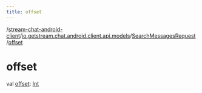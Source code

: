 ```yaml
---
title: offset
---
```

/[stream-chat-android-client](../../index.md)/[io.getstream.chat.android.client.api.models](../index.md)/[SearchMessagesRequest](index.md)/[offset](offset.md)  
  
  
  
# offset  
val [offset](offset.md): [Int](https://kotlinlang.org/api/latest/jvm/stdlib/kotlin/-int/index.html)

